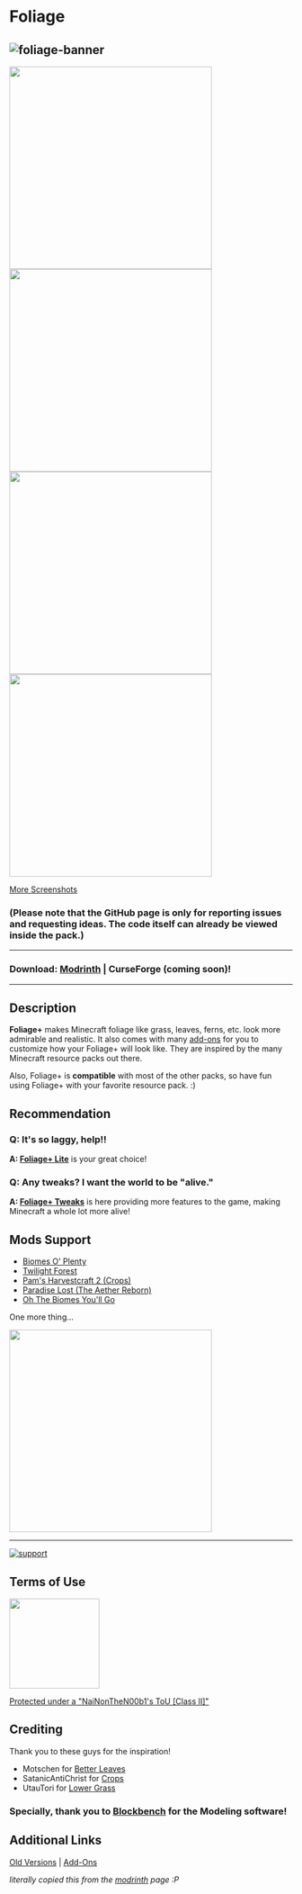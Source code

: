 # Foliage

![foliage-banner](https://i.imgur.com/Gmg7qg2.png)
-----
<img src="https://cdn.modrinth.com/data/kXiPMJsD/images/d7b488edf5caae8299be29c9c6510ea563c459cd.png" width="360"> <img src="https://cdn.modrinth.com/data/kXiPMJsD/images/81ae2493082b1ffc469e0892dedbc62dfaceb868.png" width="360">
<img src="https://cdn.modrinth.com/data/kXiPMJsD/images/b11c1f9654a3d75e4bb0c11afd40eb391b741385.png" width="360"> <img src="https://cdn.modrinth.com/data/kXiPMJsD/images/47da479df2ee57d7f54bf01a5a19715ff496f642.png" width="360">

[More Screenshots](https://modrinth.com/resourcepack/foliage%2B/gallery)

### (Please note that the GitHub page is only for reporting issues and requesting ideas. The code itself can already be viewed inside the pack.)
-----
### Download: [Modrinth](https://modrinth.com/resourcepack/foliage+/) | CurseForge (coming soon)!
-----

## Description

**Foliage+** makes Minecraft foliage like grass, leaves, ferns, etc. look more admirable and realistic. It also comes with many [add-ons](https://www.mediafire.com/folder/w8iqgd8atn2a1/Add-Ons) for you to customize how your Foliage+ will look like. They are inspired by the many Minecraft resource packs out there.

Also, Foliage+ is **compatible** with most of the other packs, so have fun using Foliage+ with your favorite resource pack. :)

## Recommendation

### Q: It's so laggy, help!!
**A: [Foliage+ Lite](https://www.planetminecraft.com/texture-pack/foliage-lite/)** is your great choice!

### Q: Any tweaks? I want the world to be "alive."
**A: [Foliage+ Tweaks](https://modrinth.com/resourcepack/foliage%2B-tweaks/)** is here providing more features to the game, making Minecraft a whole lot more alive!

### 

## Mods Support

* [Biomes O' Plenty](https://www.curseforge.com/minecraft/mc-mods/biomes-o-plenty)
* [Twilight Forest](https://www.curseforge.com/minecraft/mc-mods/the-twilight-forest)
* [Pam's Harvestcraft 2 (Crops)](https://www.curseforge.com/minecraft/mc-mods/pams-harvestcraft-2-crops)
* [Paradise Lost (The Aether Reborn)](https://modrinth.com/mod/paradise-lost)
* [Oh The Biomes You'll Go](https://modrinth.com/mod/biomesyougo)

One more thing...

[<img src="https://i.imgur.com/CgjqFJW.png)" width="360">](https://modrinth.com/mod/respackopts)

-----

[![support](https://i.imgur.com/ZiY2CXf.png)](https://ko-fi.com/nainonthen00b1)

## Terms of Use
[<img src="https://i.imgur.com/IASeg1D.png" width="160">](https://docs.google.com/document/d/1l1SMCGPHJh1Qa193TC0KxFu5ZUkc38HcuDRvHUreOb0/edit?usp=sharing)

[Protected under a "NaiNonTheN00b1's ToU [Class II]"](https://docs.google.com/document/d/1l1SMCGPHJh1Qa193TC0KxFu5ZUkc38HcuDRvHUreOb0/edit?usp=sharing)

## Crediting

Thank you to these guys for the inspiration!

- Motschen for [Better Leaves](https://modrinth.com/resourcepack/better-leaves)
- SatanicAntiChrist for [Crops](https://www.planetminecraft.com/texture-pack/better-crops-4925400/)
- UtauTori for [Lower Grass](https://www.curseforge.com/minecraft/texture-packs/open-lower-grass)

### Specially, thank you to [Blockbench](https://blockbench.net) for the Modeling software!

## Additional Links

[Old Versions](https://www.mediafire.com/folder/1zdxe4icsr5li/Old_Versions) | [Add-Ons](https://www.mediafire.com/folder/w8iqgd8atn2a1/Add-Ons)

*literally copied this from the [modrinth](https://modrinth.com/resourcepack/foliage+) page :P*
